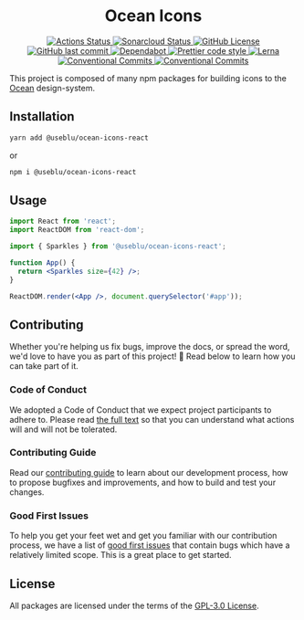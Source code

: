 <h1 align="center">Ocean Icons</h1>

<p align="center">
  <a href="https://github.com/Pagnet/ocean-icons/actions">
    <img alt="Actions Status" src="https://github.com/Pagnet/ocean-icons/workflows/CI/badge.svg">
  </a>
  <a href="https://sonarcloud.io/dashboard?id=Pagnet_ocean-icons">
    <img alt="Sonarcloud Status" src="https://sonarcloud.io/api/project_badges/measure?project=Pagnet_ocean-icons&metric=alert_status">
  </a>
  <a href="https://github.com/Pagnet/ocean-icons/blob/master/LICENSE">
    <img alt="GitHub License" src="https://img.shields.io/github/license/Pagnet/ocean-icons">
  </a>
  <a href="https://github.com/Pagnet/ocean-icons/graphs/commit-activity">
    <img alt="GitHub last commit" src="https://img.shields.io/github/last-commit/Pagnet/ocean-icons">
  </a>
  <a href="https://github.com/Pagnet/ocean-icons/network/updates">
    <img alt="Dependabot" src="https://img.shields.io/badge/Dependabot-enabled-brightgreen">
  </a>
  <a href="https://github.com/prettier/prettier">
    <img alt="Prettier code style" src="https://img.shields.io/badge/code_style-prettier-ff69b4.svg">
  </a>
  <a href="https://lerna.js.org/">
    <img alt="Lerna" src="https://img.shields.io/badge/maintained%20with-lerna-cc00ff.svg">
  </a>
  <a href="https://conventionalcommits.org">
    <img alt="Conventional Commits" src="https://img.shields.io/badge/Conventional%20Commits-1.0.0-yellow.svg">
  </a>
  <a href="http://makeapullrequest.com">
    <img alt="Conventional Commits" src="https://img.shields.io/badge/PRs-welcome-brightgreen.svg">
  </a>
</p>

This project is composed of many npm packages for building icons to the [Ocean](https://zeroheight.com/9c9b2b3aa/p/257272-ocean-ds/t/968532) design-system.

## Installation

```sh
yarn add @useblu/ocean-icons-react
```

or

```sh
npm i @useblu/ocean-icons-react
```

## Usage

```jsx
import React from 'react';
import ReactDOM from 'react-dom';

import { Sparkles } from '@useblu/ocean-icons-react';

function App() {
  return <Sparkles size={42} />;
}

ReactDOM.render(<App />, document.querySelector('#app'));
```

## Contributing

Whether you're helping us fix bugs, improve the docs, or spread the word, we'd love to have you as part of this project! :blue_heart: Read below to learn how you can take part of it.

### Code of Conduct

We adopted a Code of Conduct that we expect project participants to adhere to. Please read [the full text](.github/CODE_OF_CONDUCT.md) so that you can understand what actions will and will not be tolerated.

### Contributing Guide

Read our [contributing guide](.github/CONTRIBUTING.md) to learn about our development process, how to propose bugfixes and improvements, and how to build and test your changes.

### Good First Issues

To help you get your feet wet and get you familiar with our contribution process, we have a list of [good first issues](https://github.com/Pagnet/ocean-icons/labels/good%20first%20issue) that contain bugs which have a relatively limited scope. This is a great place to get started.

## License

All packages are licensed under the terms of the [GPL-3.0 License](LICENSE).
